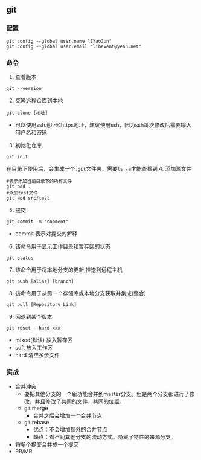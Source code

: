 ## git

### 配置
``` shell
git config --global user.name "SYaoJun"
git config --global user.email "libevent@yeah.net"
```

### 命令
1. 查看版本
```shell
git --version
```
2. 克隆远程仓库到本地
```shell
git clone [地址]
```
- 可以使用ssh地址和https地址，建议使用ssh，因为ssh每次修改后需要输入用户名和密码

3. 初始化仓库
```shell
git init
```

在目录下使用后，会生成一个`.git`文件夹，需要`ls -a`才能查看到
4. 添加源文件
```shell
#表示添加当前目录下的所有文件
git add .
#添加test文件
git add src/test
```
5. 提交
```shell
git commit -m "cooment"
```
- commit 表示对提交的解释

6. 该命令用于显示工作目录和暂存区的状态
```shell
git status
```

7. 该命令用于将本地分支的更新,推送到远程主机
```shell
git push [alias] [branch]
```

8. 该命令用于从另一个存储库或本地分支获取并集成(整合)
```shell
git pull [Repository Link]
```

9. 回退到某个版本
```shell
git reset --hard xxx
```
- mixed(默认) 放入暂存区
- soft 放入工作区
- hard 清空多余文件

### 实战

- 合并冲突
  - 要把其他分支的一个新功能合并到master分支。但是两个分支都进行了修改，并且修改了共同的文件，共同的位置。
  - git merge
    - 合并之后会增加一个合并节点
  - git rebase
    - 优点：不会增加额外的合并节点
    - 缺点：看不到其他分支的流动方式。隐藏了特性的来源分支。
- 将多个提交合并成一个提交
- PR/MR
